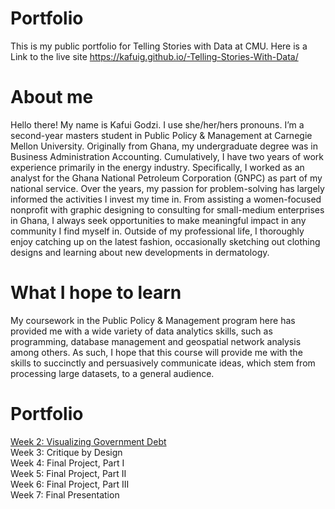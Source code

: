 # Portfolio
This is my public portfolio for Telling Stories with Data at CMU. Here is a Link to the live site  https://kafuig.github.io/-Telling-Stories-With-Data/

# About me
Hello there! My name is Kafui Godzi. I use she/her/hers pronouns. I’m a second-year masters student in Public Policy & Management at Carnegie Mellon University. Originally from Ghana, my undergraduate degree was in Business Administration Accounting. Cumulatively, I have two years of work experience primarily in the energy industry. Specifically, I worked as an analyst for the Ghana National Petroleum Corporation (GNPC) as part of my national service. Over the years, my passion for problem-solving has largely informed the activities I invest my time in. From assisting a women-focused nonprofit with graphic designing to consulting for small-medium enterprises in Ghana, I always seek opportunities to make meaningful impact in any community I find myself in. Outside of my professional life, I thoroughly enjoy catching up on the latest fashion, occasionally sketching out clothing designs and learning about new developments in dermatology.

# What I hope to learn
My coursework in the Public Policy & Management program here has provided me with a wide variety of data analytics skills, such as programming, database management and geospatial network analysis among others. As such, I hope that this course will provide me with the skills to succinctly and persuasively communicate ideas, which stem from processing large datasets, to a general audience.

# Portfolio
[Week 2: Visualizing Government Debt](/dataviz2.md)  
Week 3: Critique by Design  
Week 4: Final Project, Part I   
Week 5: Final Project, Part II  
Week 6: Final Project, Part III   
Week 7: Final Presentation

